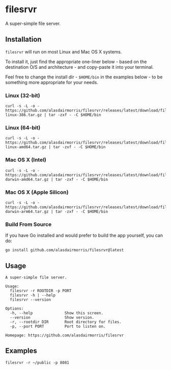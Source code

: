 # filesrvr

A super-simple file server.

## Installation

`filesrvr` will run on most Linux and Mac OS X systems.

To install it, just find the appropriate one-liner below - based on the destination O/S and architecture - and copy-paste it into your terminal.

Feel free to change the install dir - `$HOME/bin` in the examples below - to be something more appropriate for your needs.

### Linux (32-bit)

```
curl -s -L -o - https://github.com/alasdairmorris/filesrvr/releases/latest/download/filesrvr-linux-386.tar.gz | tar -zxf - -C $HOME/bin
```

### Linux (64-bit)

```
curl -s -L -o - https://github.com/alasdairmorris/filesrvr/releases/latest/download/filesrvr-linux-amd64.tar.gz | tar -zxf - -C $HOME/bin
```

### Mac OS X (Intel)

```
curl -s -L -o - https://github.com/alasdairmorris/filesrvr/releases/latest/download/filesrvr-darwin-amd64.tar.gz | tar -zxf - -C $HOME/bin
```

### Mac OS X (Apple Silicon)

```
curl -s -L -o - https://github.com/alasdairmorris/filesrvr/releases/latest/download/filesrvr-darwin-arm64.tar.gz | tar -zxf - -C $HOME/bin
```

### Build From Source

If you have Go installed and would prefer to build the app yourself, you can do:

```
go install github.com/alasdairmorris/filesrvr@latest
```


## Usage

```
A super-simple file server.

Usage:
  filesrvr -r ROOTDIR -p PORT
  filesrvr -h | --help
  filesrvr --version

Options:
  -h, --help              Show this screen.
  --version               Show version.
  -r, --rootdir DIR       Root directory for files.
  -p, --port PORT         Port to listen on.

Homepage: https://github.com/alasdairmorris/filesrvr
```

## Examples

```
filesrvr -r ~/public -p 8081
```
